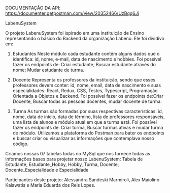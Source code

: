 DOCUMENTAÇÃO DA API: https://documenter.getpostman.com/view/20352466/UzBqq6Ji


LabenuSystem

O projeto LabenuSystem foi ispirado em uma instituição de Ensino representando o básico do Backend da organização Labenu. 
Ele foi dividivo em: 

1. Estudantes
Neste módulo cada estudante contém alguns dados que o identifica: id, nome, e-mail, data de nascimento e hobbies. Foi possível fazer os endpoints de: 
Criar estudante, Buscar estudante através do nome; Mudar estudante de turma.

2. Docente 
Representa os professores da instituição, sendo que esses professores devem conter: id, nome, email, data de nascimento e suas especialidades: React, Redux,
 CSS, Testes, Typescript, Programação Orientada a Objetos e Backend. Foi possível fazer os endpoints de:Criar Docente, Buscar todas as pessoas docentes, 
mudar docente de turma.

3. Turma 
As turmas são formadas por suas respectivas características: id, nome, data de início, data de término, lista de professores responsáveis, 
uma lista de alunos e módulo atual em que a turma está. 
Foi possível fazer os endpoints de: Criar turma, Buscar turmas ativas e mudar turma de módulo. 
Utilizamos a plataforma do Postman para bater os endpoints e buscar criar ou visualizar as informações que contemplava nosso código. 

Criamos nossas 07 tabelas todas no MySql que nos fornece todas as informações bases para projetar nosso LabenuSystem: 
Tabela de Estudante,
Estudante_Hobby,
Hobby,
Turma,
Docente, 
Docente_Especialidade e
Especialidade

Participantes deste projeto: Alessandra Sandeski Marmiroli, Alex Maiolino Kalawatis e Maria Eduarda dos Reis Lopes. 
